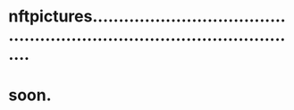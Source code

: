 # nftpictures..............................................................................................
# soon.
